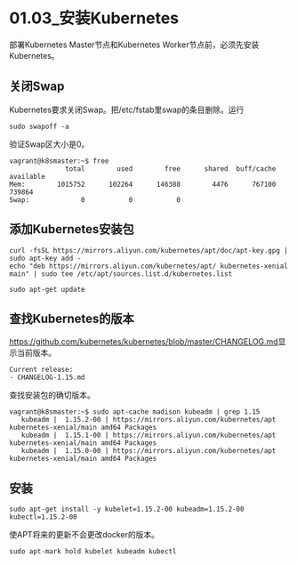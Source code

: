 # 01.03_安装Kubernetes

部署Kubernetes Master节点和Kubernetes Worker节点前，必须先安装Kubernetes。

## 关闭Swap

Kubernetes要求关闭Swap。把/etc/fstab里swap的条目删除。运行

```text
sudo swapoff -a
```

验证Swap区大小是0。

```text
vagrant@k8smaster:~$ free
              total        used        free      shared  buff/cache   available
Mem:        1015752      102264      146388        4476      767100      739864
Swap:             0           0           0
```

## 添加Kubernetes安装包

```text
curl -fsSL https://mirrors.aliyun.com/kubernetes/apt/doc/apt-key.gpg | sudo apt-key add - 
echo "deb https://mirrors.aliyun.com/kubernetes/apt/ kubernetes-xenial main" | sudo tee /etc/apt/sources.list.d/kubernetes.list

sudo apt-get update
```

## 查找Kubernetes的版本

<https://github.com/kubernetes/kubernetes/blob/master/CHANGELOG.md>显示当前版本。

```text
Current release:
- CHANGELOG-1.15.md
```

查找安装包的确切版本。

```text
vagrant@k8smaster:~$ sudo apt-cache madison kubeadm | grep 1.15
   kubeadm |  1.15.2-00 | https://mirrors.aliyun.com/kubernetes/apt kubernetes-xenial/main amd64 Packages
   kubeadm |  1.15.1-00 | https://mirrors.aliyun.com/kubernetes/apt kubernetes-xenial/main amd64 Packages
   kubeadm |  1.15.0-00 | https://mirrors.aliyun.com/kubernetes/apt kubernetes-xenial/main amd64 Packages
```

## 安装

```text
sudo apt-get install -y kubelet=1.15.2-00 kubeadm=1.15.2-00 kubectl=1.15.2-00
```

使APT将来的更新不会更改docker的版本。

```text
sudo apt-mark hold kubelet kubeadm kubectl
```

